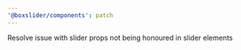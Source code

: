 ```yaml
---
'@boxslider/components': patch
---
```


Resolve issue with slider props not being honoured in slider elements
